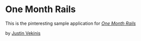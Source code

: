 # One Month Rails

This is the pinteresting sample application for
[*One Month Rails*](http://onemonthrails.com)

by [Justin Vekinis](planelydesigned.com)

